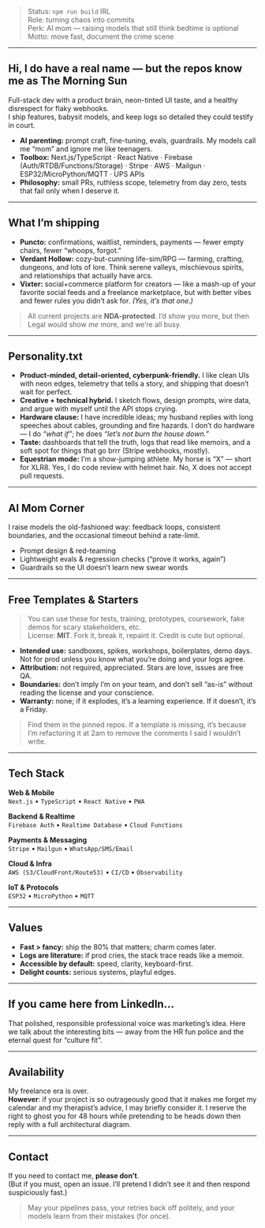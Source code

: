 > Status: `npm run build` IRL  
> Role: turning chaos into commits  
> Perk: AI mom — raising models that still think bedtime is optional  
> Motto: move fast, document the crime scene

---

## Hi, I do have a real name — but the repos know me as **The Morning Sun**

Full-stack dev with a product brain, neon-tinted UI taste, and a healthy disrespect for flaky webhooks.  
I ship features, babysit models, and keep logs so detailed they could testify in court.

- **AI parenting:** prompt craft, fine-tuning, evals, guardrails. My models call me “mom” and ignore me like teenagers.  
- **Toolbox:** Next.js/TypeScript · React Native · Firebase (Auth/RTDB/Functions/Storage) · Stripe · AWS · Mailgun · ESP32/MicroPython/MQTT · UPS APIs  
- **Philosophy:** small PRs, ruthless scope, telemetry from day zero, tests that fail only when I deserve it.

---

## What I’m shipping

- **Puncto:** confirmations, waitlist, reminders, payments — fewer empty chairs, fewer “whoops, forgot.”  
- **Verdant Hollow:** cozy-but-cunning life-sim/RPG — farming, crafting, dungeons, and lots of lore. Think serene valleys, mischievous spirits, and relationships that actually have arcs.
- **Vixter:** social+commerce platform for creators — like a mash-up of your favorite social feeds and a freelance marketplace, but with better vibes and fewer rules you didn’t ask for. *(Yes, it’s that one.)*

> All current projects are **NDA-protected**. I’d show you more, but then Legal would show *me* more, and we’re all busy.

---

## Personality.txt

- **Product-minded, detail-oriented, cyberpunk-friendly.** I like clean UIs with neon edges, telemetry that tells a story, and shipping that doesn’t wait for perfect.  
- **Creative + technical hybrid.** I sketch flows, design prompts, wire data, and argue with myself until the API stops crying.  
- **Hardware clause:** I have incredible ideas; my husband replies with long speeches about cables, grounding and fire hazards. I don’t do hardware — I do *“what if”*; he does *“let’s not burn the house down.”*
- **Taste:** dashboards that tell the truth, logs that read like memoirs, and a soft spot for things that go brrr (Stripe webhooks, mostly). 
- **Equestrian mode:** I’m a show-jumping athlete. My horse is “X” — short for XLR8. Yes, I do code review with helmet hair. No, X does not accept pull requests.

---

## AI Mom Corner

I raise models the old-fashioned way: feedback loops, consistent boundaries, and the occasional timeout behind a rate-limit.

- Prompt design & red-teaming
- Lightweight evals & regression checks (“prove it works, again”)  
- Guardrails so the UI doesn’t learn new swear words

---

## Free Templates & Starters

> You can use these for tests, training, prototypes, coursework, fake demos for scary stakeholders, etc.  
> License: **MIT**. Fork it, break it, repaint it. Credit is cute but optional. 

- **Intended use:** sandboxes, spikes, workshops, boilerplates, demo days. Not for prod unless you know what you’re doing and your logs agree.
- **Attribution:** not required, appreciated. Stars are love, issues are free QA.  
- **Boundaries:** don’t imply I’m on your team, and don’t sell “as-is” without reading the license and your conscience.  
- **Warranty:** none; if it explodes, it’s a learning experience. If it doesn’t, it’s a Friday.

> Find them in the pinned repos. If a template is missing, it’s because I’m refactoring it at 2am to remove the comments I said I wouldn’t write.

---

## Tech Stack

**Web & Mobile**  
`Next.js` • `TypeScript` • `React Native` • `PWA`

**Backend & Realtime**  
`Firebase Auth` • `Realtime Database` • `Cloud Functions`

**Payments & Messaging**  
`Stripe` • `Mailgun` • `WhatsApp/SMS/Email`

**Cloud & Infra**  
`AWS (S3/CloudFront/Route53)` • `CI/CD` • `Observability`

**IoT & Protocols**  
`ESP32` • `MicroPython` • `MQTT`  

---

## Values

- **Fast > fancy:** ship the 80% that matters; charm comes later.  
- **Logs are literature:** if prod cries, the stack trace reads like a memoir.  
- **Accessible by default:** speed, clarity, keyboard-first.  
- **Delight counts:** serious systems, playful edges.

---

## If you came here from LinkedIn…

That polished, responsible professional voice was marketing’s idea.
Here we talk about the interesting bits — away from the HR fun police and the eternal quest for “culture fit”.

---

## Availability

My freelance era is over.  
**However**: if your project is so outrageously good that it makes me forget my calendar and my therapist’s advice, I may briefly consider it. I reserve the right to ghost you for 48 hours while pretending to be heads down then reply with a full architectural diagram.

---

## Contact

If you need to contact me, **please don’t**.  
(But if you must, open an issue. I’ll pretend I didn’t see it and then respond suspiciously fast.)

> May your pipelines pass, your retries back off politely, and your models learn from their mistakes (for once).
